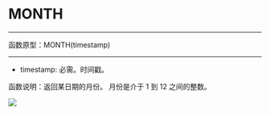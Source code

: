 # MONTH
*****
函数原型：MONTH(timestamp)
*****

* timestamp: 必需。时间戳。

函数说明：返回某日期的月份。 月份是介于 1 到 12 之间的整数。

![](http://docfiles.baibaoyun.com/FlaXpxyfKV1czPeOdKRtWY7OHCRr)